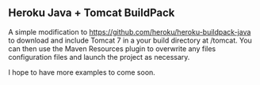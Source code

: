 Heroku Java + Tomcat BuildPack
------------------------------
A simple modification to https://github.com/heroku/heroku-buildpack-java to download and include Tomcat 7 in a your build directory at /tomcat. You can then use the Maven Resources plugin to overwrite any files configuration files and launch the project as necessary.

I hope to have more examples to come soon. 